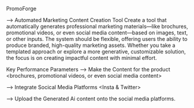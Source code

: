 PromoForge


--> Automated Marketing Content Creation Tool
Create a tool that automatically generates professional marketing materials—like brochures, promotional videos, or even social media content—based on images, text, or other inputs. The system should be flexible, offering users the ability to produce branded, high-quality marketing assets. Whether you take a templated approach or explore a more generative, customizable solution, the focus is on creating impactful content with minimal effort.


Key Performance Parameters
--> Make the Content for the product <brochures, promotional videos, or even social media content>

--> Integrate Socical Media Platforms <Insta & Twitter>

--> Upload the Generated Ai content onto the social media platforms.

